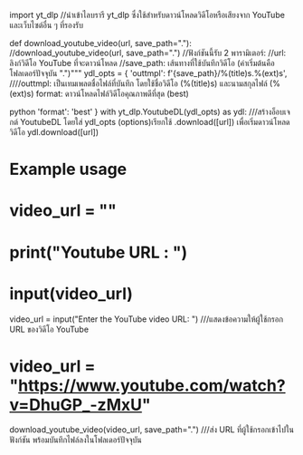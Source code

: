 import yt_dlp //นำเข้าไลบรารี yt_dlp ซึ่งใช้สำหรับดาวน์โหลดวิดีโอหรือเสียงจาก YouTube และเว็บไซต์อื่น ๆ ที่รองรับ

def download_youtube_video(url, save_path="."): //download_youtube_video(url, save_path=".")
//ฟังก์ชันนี้รับ 2 พารามิเตอร์:
//url: ลิงก์วิดีโอ YouTube ที่จะดาวน์โหลด
//save_path: เส้นทางที่ใช้บันทึกวิดีโอ (ค่าเริ่มต้นคือโฟลเดอร์ปัจจุบัน ".")"""
    ydl_opts = {
        'outtmpl': f'{save_path}/%(title)s.%(ext)s', ////outtmpl: เป็นเทมเพลตชื่อไฟล์ที่บันทึก โดยใช้ชื่อวิดีโอ (%(title)s) และนามสกุลไฟล์ (%(ext)s) format: ดาวน์โหลดไฟล์วิดีโอคุณภาพดีที่สุด (best)

python
        'format': 'best'
    }
    with yt_dlp.YoutubeDL(ydl_opts) as ydl:   ///สร้างอ็อบเจกต์ YoutubeDL โดยใส่ ydl_opts (options)เรียกใช้ .download([url]) เพื่อเริ่มดาวน์โหลดวิดีโอ
        ydl.download([url])

# Example usage
# video_url = ""
# print("Youtube URL : ") 
# input(video_url)
video_url = input("Enter the YouTube video URL: ") ///แสดงข้อความให้ผู้ใช้กรอก URL ของวิดีโอ YouTube
# video_url = "https://www.youtube.com/watch?v=DhuGP_-zMxU"
download_youtube_video(video_url, save_path=".") ///ส่ง URL ที่ผู้ใช้กรอกเข้าไปในฟังก์ชัน พร้อมบันทึกไฟล์ลงในโฟลเดอร์ปัจจุบัน
